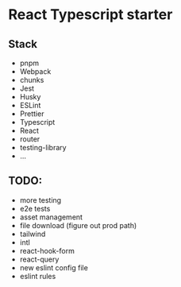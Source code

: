 # React Typescript starter

## Stack

- pnpm
- Webpack
- chunks
- Jest
- Husky
- ESLint
- Prettier
- Typescript
- React
- router
- testing-library
- ...

## TODO:

- more testing
- e2e tests
- asset management
- file download (figure out prod path)
- tailwind
- intl
- react-hook-form
- react-query
- new eslint config file
- eslint rules
